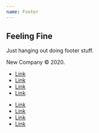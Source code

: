 ```yaml
---
name: Footer
---
```


<!--
  Notes:
  - Sections are columns on Desktop
  - Sections stack up on Mobile
 -->

<section>

## Feeling Fine

Just hanging out doing footer stuff.

New Company &copy; 2020.

</section>

<section>

- [Link](#link)
- [Link](#link)
- [Link](#link)
- [Link](#link)

</section>

<section>

- [Link](#link)
- [Link](#link)
- [Link](#link)
- [Link](#link)

</section>
